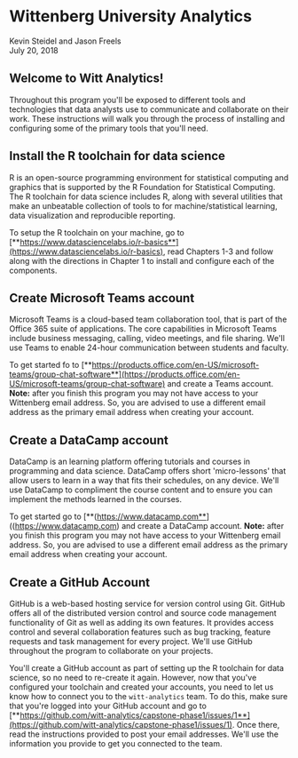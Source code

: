 Wittenberg University Analytics
================
Kevin Steidel and Jason Freels
<br/>July 20, 2018

Welcome to Witt Analytics!
--------------------------

Throughout this program you'll be exposed to different tools and technologies that data analysts use to communicate and collaborate on their work. These instructions will walk you through the process of installing and configuring some of the primary tools that you'll need.

Install the R toolchain for data science
----------------------------------------

R is an open-source programming environment for statistical computing and graphics that is supported by the R Foundation for Statistical Computing. The R toolchain for data science includes R, along with several utilities that make an unbeatable collection of tools to for machine/statistical learning, data visualization and reproducible reporting.

To setup the R toolchain on your machine, go to [**https://www.datasciencelabs.io/r-basics**](https://www.datasciencelabs.io/r-basics), read Chapters 1-3 and follow along with the directions in Chapter 1 to install and configure each of the components.

Create Microsoft Teams account
------------------------------

Microsoft Teams is a cloud-based team collaboration tool, that is part of the Office 365 suite of applications. The core capabilities in Microsoft Teams include business messaging, calling, video meetings, and file sharing. We'll use Teams to enable 24-hour communication between students and faculty.

To get started fo to [**https://products.office.com/en-US/microsoft-teams/group-chat-software**](https://products.office.com/en-US/microsoft-teams/group-chat-software) and create a Teams account. **Note:** after you finish this program you may not have access to your Wittenberg email address. So, you are advised to use a different email address as the primary email address when creating your account.

Create a DataCamp account
-------------------------

DataCamp is an learning platform offering tutorials and courses in programming and data science. DataCamp offers short 'micro-lessons' that allow users to learn in a way that fits their schedules, on any device. We'll use DataCamp to compliment the course content and to ensure you can implement the methods learned in the courses.

To get started go to \[\*\*(<https://www.datacamp.com**>\]((<https://www.datacamp.com>) and create a DataCamp account. **Note:** after you finish this program you may not have access to your Wittenberg email address. So, you are advised to use a different email address as the primary email address when creating your account.

Create a GitHub Account
-----------------------

GitHub is a web-based hosting service for version control using Git. GitHub offers all of the distributed version control and source code management functionality of Git as well as adding its own features. It provides access control and several collaboration features such as bug tracking, feature requests and task management for every project. We'll use GitHub throughout the program to collaborate on your projects.

You'll create a GitHub account as part of setting up the R toolchain for data science, so no need to re-create it again. However, now that you've configured your toolchain and created your accounts, you need to let us know how to connect you to the `witt-analytics` team. To do this, make sure that you're logged into your GitHub account and go to [**https://github.com/witt-analytics/capstone-phase1/issues/1**](https://github.com/witt-analytics/capstone-phase1/issues/1). Once there, read the instructions provided to post your email addresses. We'll use the information you provide to get you connected to the team.
